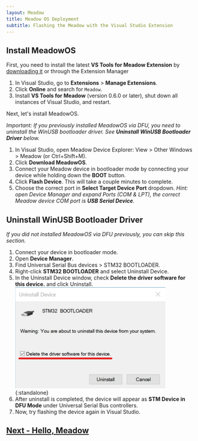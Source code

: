 ```yaml
---
layout: Meadow
title: Meadow OS Deployment
subtitle: Flashing the Meadow with the Visual Studio Extension
---
```


## Install MeadowOS

First, you need to install the latest **VS Tools for Meadow Extension** by [downloading it](https://marketplace.visualstudio.com/items?itemName=WildernessLabs.vsmeadow01) or through the Extension Manager

1. In Visual Studio, go to **Extensions** > **Manage Extensions**.
1. Click **Online** and search for `Meadow`.
1. Install **VS Tools for Meadow** (version 0.6.0 or later), shut down all instances of Visual Studio, and restart.

Next, let's install MeadowOS.

*Important: If you previously installed MeadowOS via DFU, you need to uninstall the WinUSB bootloader driver. See **Uninstall WinUSB Bootloader Driver** below.*

1. In Visual Studio, open Meadow Device Explorer: View > Other Windows > Meadow (or Ctrl+Shift+M).
1. Click **Download MeadowOS**.
1. Connect your Meadow device in bootloader mode by connecting your device while holding down the **BOOT** button.
1. Click **Flash Device**. This will take a couple minutes to complete.
1. Choose the correct port in **Select Target Device Port** dropdown. *Hint: open Device Manager and expand Ports (COM & LPT), the correct Meadow device COM port is **USB Serial Device**.*

## Uninstall WinUSB Bootloader Driver

*If you did not installed MeadowOS via DFU previously, you can skip this section.*

1. Connect your device in bootloader mode.
1. Open **Device Manager**.
1. Find Universal Serial Bus devices > STM32 BOOTLOADER.
1. Right-click **STM32 BOOTLOADER** and select Uninstall Device.
1. In the Uninstall Device window, check **Delete the driver software for this device.** and click Uninstall.  
![Driver Uninstall](driver_uninstall.png){:standalone}
1. After uninstall is completed, the device will appear as **STM Device in DFU Mode** under Universal Serial Bus controllers.
1. Now, try flashing the device again in Visual Studio.

## [Next - Hello, Meadow](/Meadow/Getting_Started/Hello_World/)